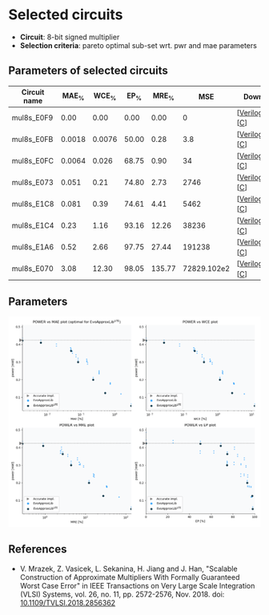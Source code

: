 
Selected circuits
===================
 - **Circuit**: 8-bit signed multiplier
 - **Selection criteria**: pareto optimal sub-set wrt. pwr and mae parameters

Parameters of selected circuits
----------------------------

| Circuit name | MAE<sub>%</sub> | WCE<sub>%</sub> | EP<sub>%</sub> | MRE<sub>%</sub> | MSE | Download |
| --- |  --- | --- | --- | --- | --- | --- | 
| mul8s_E0F9 | 0.00 | 0.00 | 0.00 | 0.00 | 0 |   [[Verilog<sub>PDK45</sub>](mul8s_E0F9_pdk45.v)] [[C](mul8s_E0F9.c)] |
| mul8s_E0FB | 0.0018 | 0.0076 | 50.00 | 0.28 | 3.8 |   [[Verilog<sub>PDK45</sub>](mul8s_E0FB_pdk45.v)] [[C](mul8s_E0FB.c)] |
| mul8s_E0FC | 0.0064 | 0.026 | 68.75 | 0.90 | 34 |   [[Verilog<sub>PDK45</sub>](mul8s_E0FC_pdk45.v)] [[C](mul8s_E0FC.c)] |
| mul8s_E073 | 0.051 | 0.21 | 74.80 | 2.73 | 2746 |   [[Verilog<sub>PDK45</sub>](mul8s_E073_pdk45.v)] [[C](mul8s_E073.c)] |
| mul8s_E1C8 | 0.081 | 0.39 | 74.61 | 4.41 | 5462 |   [[Verilog<sub>PDK45</sub>](mul8s_E1C8_pdk45.v)] [[C](mul8s_E1C8.c)] |
| mul8s_E1C4 | 0.23 | 1.16 | 93.16 | 12.26 | 38236 |   [[Verilog<sub>PDK45</sub>](mul8s_E1C4_pdk45.v)] [[C](mul8s_E1C4.c)] |
| mul8s_E1A6 | 0.52 | 2.66 | 97.75 | 27.44 | 191238 |   [[Verilog<sub>PDK45</sub>](mul8s_E1A6_pdk45.v)] [[C](mul8s_E1A6.c)] |
| mul8s_E070 | 3.08 | 12.30 | 98.05 | 135.77 | 72829.102e2 |   [[Verilog<sub>PDK45</sub>](mul8s_E070_pdk45.v)] [[C](mul8s_E070.c)] |
    
Parameters
--------------
![Parameters figure](fig.png)

References
--------------
   - V. Mrazek, Z. Vasicek, L. Sekanina, H. Jiang and J. Han, "Scalable Construction of Approximate Multipliers With Formally Guaranteed Worst Case Error" in IEEE Transactions on Very Large Scale Integration (VLSI) Systems, vol. 26, no. 11, pp. 2572-2576, Nov. 2018. doi: [10.1109/TVLSI.2018.2856362](https://dx.doi.org/10.1109/TVLSI.2018.2856362)

             